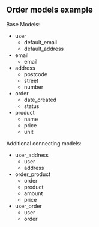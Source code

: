 ## Order models example

Base Models:
* user
  * default_email
  * default_address
* email
  * email
* address
  * postcode
  * street 
  * number
* order
  * date_created
  * status
* product
  * name
  * price
  * unit

Additional connecting models:
* user_address
  * user
  * address
* order_product
  * order
  * product
  * amount
  * price
* user_order
  * user
  * order